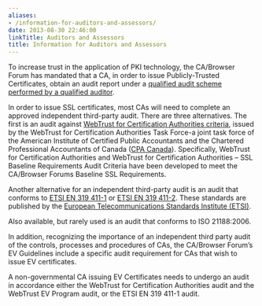 ```yaml
---
aliases:
- /information-for-auditors-and-assessors/
date: 2013-08-30 22:46:00
linkTitle: Auditors and Assessors
title: Information for Auditors and Assessors
---
```


To increase trust in the application of PKI technology, the CA/Browser Forum has mandated that a CA, in order to issue Publicly-Trusted Certificates, obtain an audit report under a [qualified audit scheme performed by a qualified auditor][1].

In order to issue SSL certificates, most CAs will need to complete an approved independent third-party audit. There are three alternatives. The first is an audit against [WebTrust for Certification Authorities criteria][2], issued by the WebTrust for Certification Authorities Task Force-a joint task force of the American Institute of Certified Public Accountants and the Chartered Professional Accountants of Canada ([CPA Canada][3]). Specifically, WebTrust for Certification Authorities and WebTrust for Certification Authorities – SSL Baseline Requirements Audit Criteria have been developed to meet the CA/Browser Forums Baseline SSL Requirements.

Another alternative for an independent third-party audit is an audit that conforms to [ETSI EN 319 411-1][4] or [ETSI EN 319 411-2][5]. These standards are published by the [European Telecommunications Standards Institute (ETSI)][6].

Also available, but rarely used is an audit that conforms to ISO 21188:2006.

In addition, recognizing the importance of an independent third party audit of the controls, processes and procedures of CAs, the CA/Browser Forum’s EV Guidelines include a specific audit requirement for CAs that wish to issue EV certificates.

A non-governmental CA issuing EV Certificates needs to undergo an audit in accordance either the WebTrust for Certification Authorities audit and the WebTrust EV Program audit, or the ETSI EN 319 411-1 audit.

[1]: /about/information/auditors-and-assessors/audit-criteria/ "Audit Criteria"
[2]: /about/information/auditors-and-assessors/webtrust-for-cas/ "WebTrust for CAs"
[3]: http://cpacanada.ca/
[4]: http://www.etsi.org/deliver/etsi_en/319400_319499/31941101/01.02.02_60/
[5]: http://www.etsi.org/deliver/etsi_en/319400_319499/31941102/02.02.02_60/
[6]: /about/information/auditors-and-assessors/etsi/ "ETSI – European Telecommunications Standards Institute"